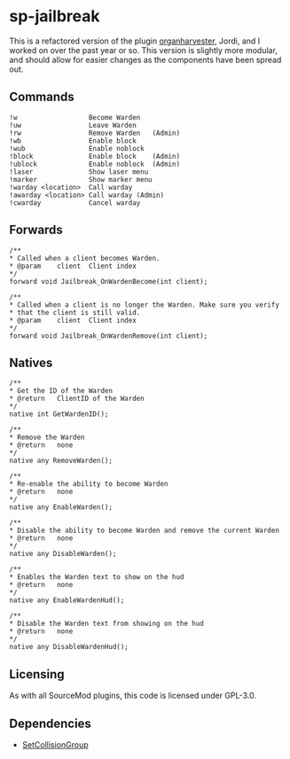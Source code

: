 # sp-jailbreak
This is a refactored version of the plugin [organharvester](https://github.com/destoer), Jordi, and I worked on over the past year or so. This version is slightly more modular, and should allow for easier changes as the components have been spread out.

## Commands
```
!w                  Become Warden
!uw                 Leave Warden
!rw                 Remove Warden   (Admin)
!wb                 Enable block
!wub                Enable noblock
!block              Enable block    (Admin)
!ublock             Enable noblock  (Admin)
!laser              Show laser menu
!marker             Show marker menu
!warday <location>  Call warday
!awarday <location> Call warday (Admin)
!cwarday            Cancel warday
```

## Forwards
```sp
/**
* Called when a client becomes Warden.
* @param    client  Client index
*/
forward void Jailbreak_OnWardenBecome(int client);

/**
* Called when a client is no longer the Warden. Make sure you verify
* that the client is still valid.
* @param    client  Client index
*/
forward void Jailbreak_OnWardenRemove(int client);
```

## Natives
```sp
/**
* Get the ID of the Warden
* @return   ClientID of the Warden
*/
native int GetWardenID();

/**
* Remove the Warden
* @return   none
*/
native any RemoveWarden();

/**
* Re-enable the ability to become Warden
* @return   none
*/
native any EnableWarden();

/**
* Disable the ability to become Warden and remove the current Warden
* @return   none
*/
native any DisableWarden();

/**
* Enables the Warden text to show on the hud
* @return   none
*/
native any EnableWardenHud();

/**
* Disable the Warden text from showing on the hud
* @return   none
*/
native any DisableWardenHud();
```

## Licensing
As with all SourceMod plugins, this code is licensed under GPL-3.0.

## Dependencies
* [SetCollisionGroup](https://github.com/ashort96/SetCollisionGroup)